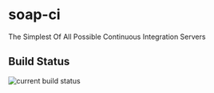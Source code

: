 soap-ci
=======

The Simplest Of All Possible Continuous Integration Servers

Build Status
------------
![current build status](http://drewshafer.com/ci/soap-ci/master/current/status.png "Build Status")

